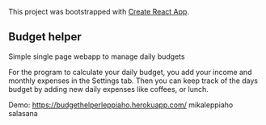 This project was bootstrapped with [Create React App](https://github.com/facebook/create-react-app).

## Budget helper

Simple single page webapp to manage daily budgets

For the program to calculate your daily budget, you add your income and monthly expenses in the Settings tab.
Then you can keep track of the days budget by adding new daily expenses like coffees, or lunch.

Demo:
https://budgethelperleppiaho.herokuapp.com/
mikaleppiaho
salasana
